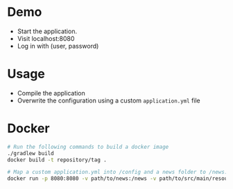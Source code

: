 # Demo

- Start the application.
- Visit localhost:8080
- Log in with (user, password)

# Usage

- Compile the application
- Overwrite the configuration using a custom `application.yml` file

# Docker
```bash
# Run the following commands to build a docker image
./gradlew build
docker build -t repository/tag .

# Map a custom application.yml into /config and a news folder to /news. For example:
docker run -p 8080:8080 -v path/to/news:/news -v path/to/src/main/resources:/config repository/tag 
```